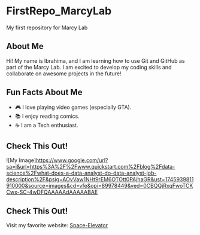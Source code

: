 # FirstRepo_MarcyLab
My first repository for Marcy Lab

## About Me
Hi! My name is Ibrahima, and I am learning how to use
Git and GitHub as part of the Marcy Lab. I am excited to
develop my coding skills and collaborate on awesome
projects in the future!

## Fun Facts About Me
- 🎮 I love playing video games (especially GTA).
- 📚 I enjoy reading comics.
- ☕ I am a Tech enthusiast.

## Check This Out!
![My Image]https://www.google.com/url?sa=i&url=https%3A%2F%2Fwww.quickstart.com%2Fblog%2Fdata-science%2Fwhat-does-a-data-analyst-do-data-analyst-job-description%2F&psig=AOvVaw1NHt9rEM6OTOtt0PAjhaGR&ust=1745939811910000&source=images&cd=vfe&opi=89978449&ved=0CBQQjRxqFwoTCKCwx-SC-4wDFQAAAAAdAAAAABAE

## Check This Out!
Visit my favorite website: [Space-Elevator](https://neal.fun/space-elevator/)


